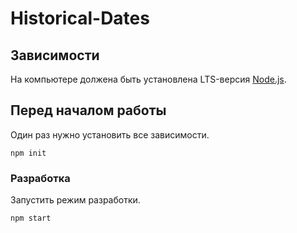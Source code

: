 # Historical-Dates

## Зависимости

На компьютере должена быть установлена LTS-версия [Node.js](https://nodejs.org/en/).

## Перед началом работы

Один раз нужно установить все зависимости.

```shell
npm init
```

### Разработка

Запустить режим разработки.

```shell
npm start
```

